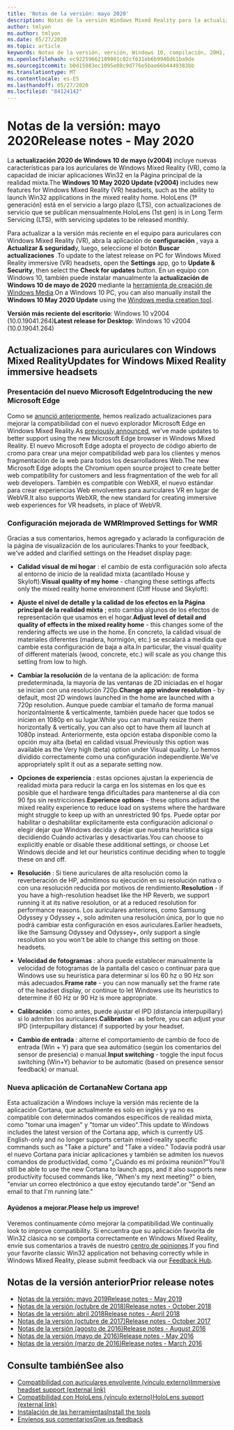 ```yaml
---
title: 'Notas de la versión: mayo 2020'
description: Notas de la versión Windows Mixed Reality para la actualización 2020 de Windows 10 (también conocida como 2004).
author: tmlyon
ms.author: tmlyon
ms.date: 05/27/2020
ms.topic: article
keywords: Notas de la versión, versión, Windows 10, compilación, 20H1, so, 2020 de mayo de 2004
ms.openlocfilehash: ec92259662109001c02cf631eb6b9948d61ba9de
ms.sourcegitcommit: b0d15083ec1095e08c9d776e5bae66b4449383bb
ms.translationtype: MT
ms.contentlocale: es-ES
ms.lasthandoff: 05/27/2020
ms.locfileid: "84124142"
---
```

# <a name="release-notes---may-2020"></a><span data-ttu-id="fc722-104">Notas de la versión: mayo 2020</span><span class="sxs-lookup"><span data-stu-id="fc722-104">Release notes - May 2020</span></span>

<span data-ttu-id="fc722-105">La **actualización 2020 de Windows 10 de mayo (v2004)** incluye nuevas características para los auriculares de Windows Mixed Reality (VR), como la capacidad de iniciar aplicaciones Win32 en la Página principal de la realidad mixta.</span><span class="sxs-lookup"><span data-stu-id="fc722-105">The **Windows 10 May 2020 Update (v2004)** includes new features for Windows Mixed Reality (VR) headsets, such as the ability to launch Win32 applications in the mixed reality home.</span></span> <span data-ttu-id="fc722-106">HoloLens (1ª generación) está en el servicio a largo plazo (LTS), con actualizaciones de servicio que se publican mensualmente.</span><span class="sxs-lookup"><span data-stu-id="fc722-106">HoloLens (1st gen) is in Long Term Servicing (LTS), with servicing updates to be released monthly.</span></span>

<span data-ttu-id="fc722-107">Para actualizar a la versión más reciente en el equipo para auriculares con Windows Mixed Reality (VR), abra la aplicación de **configuración** , vaya a **Actualizar & seguridad**y, luego, seleccione el botón **Buscar actualizaciones** .</span><span class="sxs-lookup"><span data-stu-id="fc722-107">To update to the latest release on PC for Windows Mixed Reality immersive (VR) headsets, open the **Settings** app, go to **Update & Security**, then select the **Check for updates** button.</span></span> <span data-ttu-id="fc722-108">En un equipo con Windows 10, también puede instalar manualmente la **actualización de Windows 10 de mayo de 2020** mediante la [herramienta de creación de Windows Media](https://www.microsoft.com/software-download/windows10).</span><span class="sxs-lookup"><span data-stu-id="fc722-108">On a Windows 10 PC, you can also manually install the **Windows 10 May 2020 Update** using the [Windows media creation tool](https://www.microsoft.com/software-download/windows10).</span></span>

<span data-ttu-id="fc722-109">**Versión más reciente del escritorio**: Windows 10 v2004 (10.0.19041.264)</span><span class="sxs-lookup"><span data-stu-id="fc722-109">**Latest release for Desktop**: Windows 10 v2004 (10.0.19041.264)</span></span>

## <a name="updates-for-windows-mixed-reality-immersive-headsets"></a><span data-ttu-id="fc722-110">Actualizaciones para auriculares con Windows Mixed Reality</span><span class="sxs-lookup"><span data-stu-id="fc722-110">Updates for Windows Mixed Reality immersive headsets</span></span>

### <a name="introducing-the-new-microsoft-edge"></a><span data-ttu-id="fc722-111">Presentación del nuevo Microsoft Edge</span><span class="sxs-lookup"><span data-stu-id="fc722-111">Introducing the new Microsoft Edge</span></span>
<span data-ttu-id="fc722-112">Como se [anunció anteriormente](https://docs.microsoft.com/windows/mixed-reality/new-microsoft-edge), hemos realizado actualizaciones para mejorar la compatibilidad con el nuevo explorador Microsoft Edge en Windows Mixed Reality.</span><span class="sxs-lookup"><span data-stu-id="fc722-112">As [previously announced](https://docs.microsoft.com/windows/mixed-reality/new-microsoft-edge), we've made updates to better support using the new Microsoft Edge browser in Windows Mixed Reality.</span></span> <span data-ttu-id="fc722-113">El nuevo Microsoft Edge adopta el proyecto de código abierto de cromo para crear una mejor compatibilidad web para los clientes y menos fragmentación de la web para todos los desarrolladores Web.</span><span class="sxs-lookup"><span data-stu-id="fc722-113">The new Microsoft Edge adopts the Chromium open source project to create better web compatibility for customers and less fragmentation of the web for all web developers.</span></span> <span data-ttu-id="fc722-114">También es compatible con WebXR, el nuevo estándar para crear experiencias Web envolventes para auriculares VR en lugar de WebVR.</span><span class="sxs-lookup"><span data-stu-id="fc722-114">It also supports WebXR, the new standard for creating immersive web experiences for VR headsets, in place of WebVR.</span></span>

### <a name="improved-settings-for-wmr"></a><span data-ttu-id="fc722-115">Configuración mejorada de WMR</span><span class="sxs-lookup"><span data-stu-id="fc722-115">Improved Settings for WMR</span></span>
<span data-ttu-id="fc722-116">Gracias a sus comentarios, hemos agregado y aclarado la configuración de la página de visualización de los auriculares:</span><span class="sxs-lookup"><span data-stu-id="fc722-116">Thanks to your feedback, we've added and clarified settings on the Headset display page:</span></span>

* <span data-ttu-id="fc722-117">**Calidad visual de mi hogar** : el cambio de esta configuración solo afecta al entorno de inicio de la realidad mixta (acantilado House y Skyloft):</span><span class="sxs-lookup"><span data-stu-id="fc722-117">**Visual quality of my home** - changing these settings affects only the mixed reality home environment (Cliff House and Skyloft):</span></span>

* <span data-ttu-id="fc722-118">**Ajuste el nivel de detalle y la calidad de los efectos en la Página principal de la realidad mixta** ; esto cambia algunos de los efectos de representación que usamos en el hogar.</span><span class="sxs-lookup"><span data-stu-id="fc722-118">**Adjust level of detail and quality of effects in the mixed reality home** - this changes some of the rendering affects we use in the home.</span></span> <span data-ttu-id="fc722-119">En concreto, la calidad visual de materiales diferentes (madera, hormigón, etc.) se escalará a medida que cambie esta configuración de baja a alta.</span><span class="sxs-lookup"><span data-stu-id="fc722-119">In particular, the visual quality of different materials (wood, concrete, etc.) will scale as you change this setting from low to high.</span></span>

* <span data-ttu-id="fc722-120">**Cambiar la resolución** de la ventana de la aplicación: de forma predeterminada, la mayoría de las ventanas de 2D iniciadas en el hogar se inician con una resolución 720p.</span><span class="sxs-lookup"><span data-stu-id="fc722-120">**Change app window resolution** - by default, most 2D windows launched in the home are launched with a 720p resolution.</span></span> <span data-ttu-id="fc722-121">Aunque puede cambiar el tamaño de forma manual horizontalmente & verticalmente, también puede hacer que todos se inicien en 1080p en su lugar.</span><span class="sxs-lookup"><span data-stu-id="fc722-121">While you can manually resize them horizontally & vertically, you can also opt to have them all launch at 1080p instead.</span></span> <span data-ttu-id="fc722-122">Anteriormente, esta opción estaba disponible como la opción muy alta (beta) en calidad visual.</span><span class="sxs-lookup"><span data-stu-id="fc722-122">Previously this option was available as the Very high (beta) option under Visual quality.</span></span> <span data-ttu-id="fc722-123">Lo hemos dividido correctamente como una configuración independiente.</span><span class="sxs-lookup"><span data-stu-id="fc722-123">We've appropriately split it out as a separate setting now.</span></span>

* <span data-ttu-id="fc722-124">**Opciones de experiencia** : estas opciones ajustan la experiencia de realidad mixta para reducir la carga en los sistemas en los que es posible que el hardware tenga dificultades para mantenerse al día con 90 fps sin restricciones.</span><span class="sxs-lookup"><span data-stu-id="fc722-124">**Experience options** - these options adjust the mixed reality experience to reduce load on systems where the hardware might struggle to keep up with an unrestricted 90 fps.</span></span> <span data-ttu-id="fc722-125">Puede optar por habilitar o deshabilitar explícitamente esta configuración adicional o elegir dejar que Windows decida y dejar que nuestra heurística siga decidiendo Cuándo activarlas y desactivarlas.</span><span class="sxs-lookup"><span data-stu-id="fc722-125">You can choose to explicitly enable or disable these additional settings, or choose Let Windows decide and let our heuristics continue deciding when to toggle these on and off.</span></span>

* <span data-ttu-id="fc722-126">**Resolución** : Si tiene auriculares de alta resolución como la reverberación de HP, admitimos su ejecución en su resolución nativa o con una resolución reducida por motivos de rendimiento.</span><span class="sxs-lookup"><span data-stu-id="fc722-126">**Resolution** - if you have a high-resolution headset like the HP Reverb, we support running it at its native resolution, or at a reduced resolution for performance reasons.</span></span> <span data-ttu-id="fc722-127">Los auriculares anteriores, como Samsung Odyssey y Odyssey +, solo admiten una resolución única, por lo que no podrá cambiar esta configuración en esos auriculares.</span><span class="sxs-lookup"><span data-stu-id="fc722-127">Earlier headsets, like the Samsung Odyssey and Odyssey+, only support a single resolution so you won't be able to change this setting on those headsets.</span></span>

* <span data-ttu-id="fc722-128">**Velocidad de fotogramas** : ahora puede establecer manualmente la velocidad de fotogramas de la pantalla del casco o continuar para que Windows use su heurística para determinar si los 60 hz o 90 Hz son más adecuados.</span><span class="sxs-lookup"><span data-stu-id="fc722-128">**Frame rate** - you can now manually set the frame rate of the headset display, or continue to let Windows use its heuristics to determine if 60 Hz or 90 Hz is more appropriate.</span></span>

* <span data-ttu-id="fc722-129">**Calibración** : como antes, puede ajustar el IPD (distancia interpupillary) si lo admiten los auriculares.</span><span class="sxs-lookup"><span data-stu-id="fc722-129">**Calibration** - as before, you can adjust your IPD (interpupillary distance) if supported by your headset.</span></span>

* <span data-ttu-id="fc722-130">**Cambio de entrada** : alterne el comportamiento de cambio de foco de entrada (Win + Y) para que sea automático (según los comentarios del sensor de presencia) o manual.</span><span class="sxs-lookup"><span data-stu-id="fc722-130">**Input switching** - toggle the input focus switching (Win+Y) behavior to be automatic (based on presence sensor feedback) or manual.</span></span>

### <a name="new-cortana-app"></a><span data-ttu-id="fc722-131">Nueva aplicación de Cortana</span><span class="sxs-lookup"><span data-stu-id="fc722-131">New Cortana app</span></span>
<span data-ttu-id="fc722-132">Esta actualización a Windows incluye la versión más reciente de la aplicación Cortana, que actualmente es solo en inglés y ya no es compatible con determinados comandos específicos de realidad mixta, como "tomar una imagen" y "tomar un vídeo".</span><span class="sxs-lookup"><span data-stu-id="fc722-132">This update to Windows includes the latest version of the Cortana app, which is currently US English-only and no longer supports certain mixed-reality specific commands such as "Take a picture" and "Take a video."</span></span> <span data-ttu-id="fc722-133">Todavía podrá usar el nuevo Cortana para iniciar aplicaciones y también se admiten los nuevos comandos de productividad, como "¿Cuándo es mi próxima reunión?"</span><span class="sxs-lookup"><span data-stu-id="fc722-133">You'll still be able to use the new Cortana to launch apps, and it also supports new productivity focused commands like, "When's my next meeting?"</span></span> <span data-ttu-id="fc722-134">o bien, "enviar un correo electrónico a <name> que estoy ejecutando tarde".</span><span class="sxs-lookup"><span data-stu-id="fc722-134">or "Send an email to <name> that I'm running late."</span></span>

#### <a name="please-help-us-improve"></a><span data-ttu-id="fc722-135">Ayúdenos a mejorar.</span><span class="sxs-lookup"><span data-stu-id="fc722-135">Please help us improve!</span></span>
<span data-ttu-id="fc722-136">Veremos continuamente cómo mejorar la compatibilidad.</span><span class="sxs-lookup"><span data-stu-id="fc722-136">We continually look to improve compatibility.</span></span>  <span data-ttu-id="fc722-137">Si encuentra que su aplicación favorita de Win32 clásica no se comporta correctamente en Windows Mixed Reality, envíe sus comentarios a través de nuestro [centro de opiniones](https://support.microsoft.com//help/4021566/windows-10-send-feedback-to-microsoft-with-feedback-hub).</span><span class="sxs-lookup"><span data-stu-id="fc722-137">If you find your favorite classic Win32 application not behaving correctly while in Windows Mixed Reality, please submit feedback via our [Feedback Hub](https://support.microsoft.com//help/4021566/windows-10-send-feedback-to-microsoft-with-feedback-hub).</span></span>

## <a name="prior-release-notes"></a><span data-ttu-id="fc722-138">Notas de la versión anterior</span><span class="sxs-lookup"><span data-stu-id="fc722-138">Prior release notes</span></span>

* [<span data-ttu-id="fc722-139">Notas de la versión: mayo 2019</span><span class="sxs-lookup"><span data-stu-id="fc722-139">Release notes - May 2019</span></span>](release-notes-may-2019.md)
* [<span data-ttu-id="fc722-140">Notas de la versión (octubre de 2018)</span><span class="sxs-lookup"><span data-stu-id="fc722-140">Release notes - October 2018</span></span>](release-notes-october-2018.md)
* [<span data-ttu-id="fc722-141">Notas de la versión: abril 2018</span><span class="sxs-lookup"><span data-stu-id="fc722-141">Release notes - April 2018</span></span>](release-notes-april-2018.md)
* [<span data-ttu-id="fc722-142">Notas de la versión (octubre de 2017)</span><span class="sxs-lookup"><span data-stu-id="fc722-142">Release notes - October 2017</span></span>](release-notes-october-2017.md)
* [<span data-ttu-id="fc722-143">Notas de la versión (agosto de 2016)</span><span class="sxs-lookup"><span data-stu-id="fc722-143">Release notes - August 2016</span></span>](release-notes-august-2016.md)
* [<span data-ttu-id="fc722-144">Notas de la versión (mayo de 2016)</span><span class="sxs-lookup"><span data-stu-id="fc722-144">Release notes - May 2016</span></span>](release-notes-may-2016.md)
* [<span data-ttu-id="fc722-145">Notas de la versión (marzo de 2016)</span><span class="sxs-lookup"><span data-stu-id="fc722-145">Release notes - March 2016</span></span>](release-notes-march-2016.md)

## <a name="see-also"></a><span data-ttu-id="fc722-146">Consulte también</span><span class="sxs-lookup"><span data-stu-id="fc722-146">See also</span></span>
* [<span data-ttu-id="fc722-147">Compatibilidad con auriculares envolvente (vínculo externo)</span><span class="sxs-lookup"><span data-stu-id="fc722-147">Immersive headset support (external link)</span></span>](https://docs.microsoft.com/windows/mixed-reality/enthusiast-guide/troubleshooting-windows-mixed-reality)
* [<span data-ttu-id="fc722-148">Compatibilidad con HoloLens (vínculo externo)</span><span class="sxs-lookup"><span data-stu-id="fc722-148">HoloLens support (external link)</span></span>](https://support.microsoft.com/products/hololens)
* [<span data-ttu-id="fc722-149">Instalación de las herramientas</span><span class="sxs-lookup"><span data-stu-id="fc722-149">Install the tools</span></span>](install-the-tools.md)
* [<span data-ttu-id="fc722-150">Envíenos sus comentarios</span><span class="sxs-lookup"><span data-stu-id="fc722-150">Give us feedback</span></span>](give-us-feedback.md)
